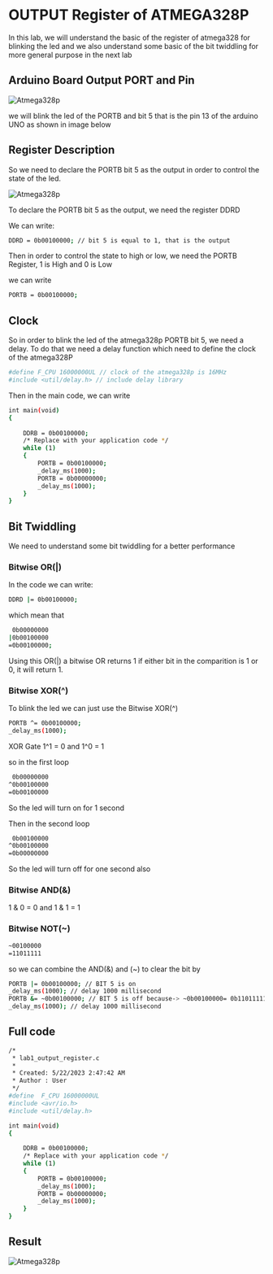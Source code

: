 # OUTPUT Register of ATMEGA328P

In this lab, we will understand the basic of the register of atmega328 for blinking the led and we also understand some basic of the bit twiddling for more general purpose in the next lab

## Arduino Board Output PORT and Pin

![Atmega328p](https://github.com/Theara-Seng/atmega328p_register_lab/blob/main/lab1_output_register/lab1_image/pin.png)

we will blink the led of the PORTB and bit 5 that is the pin 13 of the arduino UNO as shown in image below



## Register Description

So we need to declare the PORTB bit 5 as the output in order to control the state of the led. 

![Atmega328p](https://github.com/Theara-Seng/atmega328p_register_lab/blob/main/lab1_output_register/lab1_image/register_output.png)

To declare the PORTB bit 5 as the output, we need the register DDRD 

We can write:

```sh
DDRD = 0b00100000; // bit 5 is equal to 1, that is the output
```

Then in order to control the state to high or low, we need the PORTB Register, 1 is High and 0 is Low

we can write 

```sh
PORTB = 0b00100000;
```

## Clock 

So in order to blink the led of the atmega328p PORTB bit 5, we need a delay. To do that we need a delay function which need to define the clock of the atmega328P

```sh
#define F_CPU 16000000UL // clock of the atmega328p is 16MHz
#include <util/delay.h> // include delay library
```

Then in the main code, we can write 
```sh
int main(void)
{
	
	DDRB = 0b00100000;
    /* Replace with your application code */
    while (1) 
    {
		PORTB = 0b00100000;
		_delay_ms(1000);
		PORTB = 0b00000000;
		_delay_ms(1000);
    }
}
```

## Bit Twiddling 

We need to understand some bit twiddling for a better performance 

### Bitwise OR(|)

In the code we can write:

```sh
DDRD |= 0b00100000;
```

which mean that 

```sh
 0b00000000
|0b00100000
=0b00100000;
``` 

Using this OR(|) a bitwise OR returns 1 if either bit in the comparition is 1 or 0, it will return 1.

### Bitwise XOR(^)

To blink the led we can just use the Bitwise XOR(^)

```sh
PORTB ^= 0b00100000;
_delay_ms(1000);
```

XOR Gate 1^1 = 0 and 1^0 = 1

so in the first loop 

```sh
 0b00000000
^0b00100000
=0b00100000
```
So the led will turn on for 1 second

Then in the second loop

```sh
 0b00100000
^0b00100000
=0b00000000
```
So the led will turn off for one second also 

### Bitwise AND(&)
 
1 & 0 = 0 and 1 & 1 = 1

### Bitwise NOT(~)

```sh
~00100000
=11011111
```

so we can combine the AND(&) and (~) to clear the bit by 

```sh
PORTB |= 0b00100000; // BIT 5 is on 
_delay_ms(1000); // delay 1000 millisecond
PORTB &= ~0b00100000; // BIT 5 is off because-> ~0b00100000= 0b11011111. Then 0b00100000 & 0b11011111 = 0b00000000 
_delay_ms(1000); // delay 1000 millisecond
```

## Full code 

```sh
/*
 * lab1_output_register.c
 *
 * Created: 5/22/2023 2:47:42 AM
 * Author : User
 */ 
#define  F_CPU 16000000UL
#include <avr/io.h>
#include <util/delay.h>

int main(void)
{
	
	DDRB = 0b00100000;
    /* Replace with your application code */
    while (1) 
    {
		PORTB = 0b00100000;
		_delay_ms(1000);
		PORTB = 0b00000000;
		_delay_ms(1000);
    }
}

```

## Result 

![Atmega328p](https://github.com/Theara-Seng/atmega328p_register_lab/blob/main/lab1_output_register/lab1_image/result.png)
